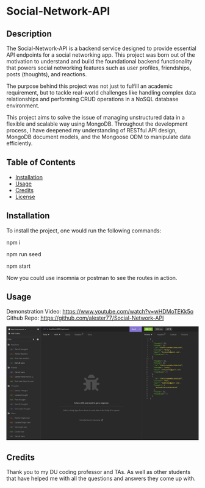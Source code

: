 # Social-Network-API

## Description

The Social-Network-API is a backend service designed to provide essential API endpoints for a social networking app. This project was born out of the motivation to understand and build the foundational backend functionality that powers social networking features such as user profiles, friendships, posts (thoughts), and reactions.

The purpose behind this project was not just to fulfill an academic requirement, but to tackle real-world challenges like handling complex data relationships and performing CRUD operations in a NoSQL database environment.

This project aims to solve the issue of managing unstructured data in a flexible and scalable way using MongoDB. Throughout the development process, I have deepened my understanding of RESTful API design, MongoDB document models, and the Mongoose ODM to manipulate data efficiently.


## Table of Contents 

- [Installation](#installation)
- [Usage](#usage)
- [Credits](#credits)
- [License](#license)

## Installation

To install the project, one would run the following commands:

npm i

npm run seed

npm start

Now you could use insomnia or postman to see the routes in action. 

## Usage

Demonstration Video: https://www.youtube.com/watch?v=wHDMoTEKk5o
Github Repo: https://github.com/alester77/Social-Network-API

![Insomnia Picture](assets/images/Screenshot%202023-11-03%20150302.png)

## Credits
Thank you to my DU coding professor and TAs. As well as other students that have helped me with all the questions and answers they come up with. 
